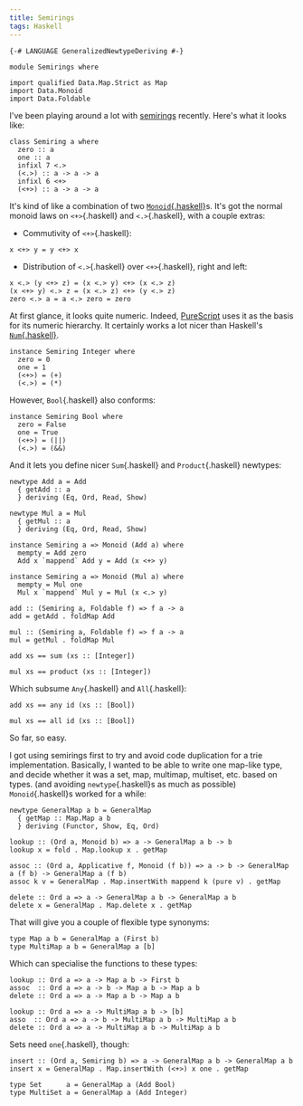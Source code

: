 ```yaml
---
title: Semirings
tags: Haskell
---
```

```{.haskell .literate .hidden_source}
{-# LANGUAGE GeneralizedNewtypeDeriving #-}

module Semirings where

import qualified Data.Map.Strict as Map
import Data.Monoid
import Data.Foldable
```

I've been playing around a lot with [semirings](https://en.wikipedia.org/wiki/Semiring) recently. Here's what it looks like:

```{.haskell .literate}
class Semiring a where
  zero :: a
  one :: a
  infixl 7 <.>
  (<.>) :: a -> a -> a
  infixl 6 <+>
  (<+>) :: a -> a -> a
```

It's kind of like a combination of two  [`Monoid`{.haskell}](https://hackage.haskell.org/package/base-4.9.0.0/docs/Data-Monoid.html)s. It's got the normal monoid laws on `<+>`{.haskell} and `<.>`{.haskell}, with a couple extras:

* Commutivity of `<+>`{.haskell}:

```{.haskell}
x <+> y = y <+> x
```

* Distribution of `<.>`{.haskell} over `<+>`{.haskell}, right and left:

```{.haskell}
x <.> (y <+> z) = (x <.> y) <+> (x <.> z)
(x <+> y) <.> z = (x <.> z) <+> (y <.> z)
zero <.> a = a <.> zero = zero
```

At first glance, it looks quite numeric. Indeed, [PureScript](https://pursuit.purescript.org/packages/purescript-prelude/1.1.0/docs/Data.Semiring) uses it as the basis for its numeric hierarchy. It certainly works a lot nicer than Haskell's [`Num`{.haskell}](https://hackage.haskell.org/package/base-4.9.0.0/docs/Prelude.html#g:5).

```{.haskell .literate}
instance Semiring Integer where
  zero = 0
  one = 1
  (<+>) = (+)
  (<.>) = (*)
```

However, `Bool`{.haskell} also conforms:

```{.haskell .literate}
instance Semiring Bool where
  zero = False
  one = True
  (<+>) = (||)
  (<.>) = (&&)
```

And it lets you define nicer `Sum`{.haskell} and `Product`{.haskell} newtypes:

```{.haskell .literate}
newtype Add a = Add
  { getAdd :: a
  } deriving (Eq, Ord, Read, Show)

newtype Mul a = Mul
  { getMul :: a
  } deriving (Eq, Ord, Read, Show)
             
instance Semiring a => Monoid (Add a) where
  mempty = Add zero
  Add x `mappend` Add y = Add (x <+> y)

instance Semiring a => Monoid (Mul a) where
  mempty = Mul one
  Mul x `mappend` Mul y = Mul (x <.> y)
  
add :: (Semiring a, Foldable f) => f a -> a
add = getAdd . foldMap Add

mul :: (Semiring a, Foldable f) => f a -> a
mul = getMul . foldMap Mul
```
```{.haskell .literate .prop}
add xs == sum (xs :: [Integer])
```
```{.haskell .literate .prop}
mul xs == product (xs :: [Integer])
```
Which subsume `Any`{.haskell} and `All`{.haskell}:
```{.haskell .literate .prop}
add xs == any id (xs :: [Bool])
```
```{.haskell .literate .prop}
mul xs == all id (xs :: [Bool])
```

So far, so easy.

I got using semirings first to try and avoid code duplication for a trie implementation. Basically, I wanted to be able to write one map-like type, and decide whether it was a set, map, multimap, multiset, etc. based on types. (and avoiding `newtype`{.haskell}s as much as possible) `Monoid`{.haskell}s worked for a while:

```{.haskell .literate}
newtype GeneralMap a b = GeneralMap
  { getMap :: Map.Map a b
  } deriving (Functor, Show, Eq, Ord)

lookup :: (Ord a, Monoid b) => a -> GeneralMap a b -> b
lookup x = fold . Map.lookup x . getMap

assoc :: (Ord a, Applicative f, Monoid (f b)) => a -> b -> GeneralMap a (f b) -> GeneralMap a (f b)
assoc k v = GeneralMap . Map.insertWith mappend k (pure v) . getMap

delete :: Ord a => a -> GeneralMap a b -> GeneralMap a b
delete x = GeneralMap . Map.delete x . getMap
```

That will give you a couple of flexible type synonyms:

```{.haskell .literate}
type Map a b = GeneralMap a (First b)
type MultiMap a b = GeneralMap a [b]
```

Which can specialise the functions to these types:

```{.haskell}
lookup :: Ord a => a -> Map a b -> First b
assoc  :: Ord a => a -> b -> Map a b -> Map a b
delete :: Ord a => a -> Map a b -> Map a b

lookup :: Ord a => a -> MultiMap a b -> [b]
asso  :: Ord a => a -> b -> MultiMap a b -> MultiMap a b
delete :: Ord a => a -> MultiMap a b -> MultiMap a b
```

Sets need `one`{.haskell}, though:

```{.haskell .literate}
insert :: (Ord a, Semiring b) => a -> GeneralMap a b -> GeneralMap a b
insert x = GeneralMap . Map.insertWith (<+>) x one . getMap
```

```{.haskell .literate}
type Set      a = GeneralMap a (Add Bool)
type MultiSet a = GeneralMap a (Add Integer)
```

